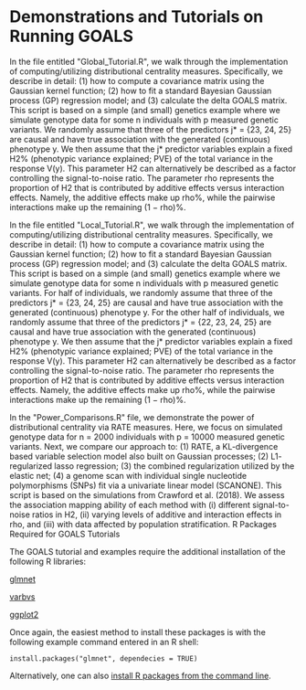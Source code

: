 # Demonstrations and Tutorials on Running GOALS

In the file entitled "Global_Tutorial.R", we walk through the implementation of computing/utilizing distributional centrality measures. Specifically, we describe in detail: (1) how to compute a covariance matrix using the Gaussian kernel function; (2) how to fit a standard Bayesian Gaussian process (GP) regression model; and (3) calculate the delta GOALS matrix. This script is based on a simple (and small) genetics example where we simulate genotype data for some n individuals with p measured genetic variants. We randomly assume that three of the predictors j* = {23, 24, 25} are causal and have true association with the generated (continuous) phenotype y. We then assume that the j* predictor variables explain a fixed H2% (phenotypic variance explained; PVE) of the total variance in the response V(y). This parameter H2 can alternatively be described as a factor controlling the signal-to-noise ratio. The parameter rho represents the proportion of H2 that is contributed by additive effects versus interaction effects. Namely, the additive effects make up rho%, while the pairwise interactions make up the remaining (1 − rho)%.

In the file entitled "Local_Tutorial.R", we walk through the implementation of computing/utilizing distributional centrality measures. Specifically, we describe in detail: (1) how to compute a covariance matrix using the Gaussian kernel function; (2) how to fit a standard Bayesian Gaussian process (GP) regression model; and (3) calculate the delta GOALS matrix. This script is based on a simple (and small) genetics example where we simulate genotype data for some n individuals with p measured genetic variants. For half of individuals, we randomly assume that three of the predictors j* = {23, 24, 25} are causal and have true association with the generated (continuous) phenotype y. For the other half of individuals, we randomly assume that three of the predictors j* = {22, 23, 24, 25} are causal and have true association with the generated (continuous) phenotype y. We then assume that the j* predictor variables explain a fixed H2% (phenotypic variance explained; PVE) of the total variance in the response V(y). This parameter H2 can alternatively be described as a factor controlling the signal-to-noise ratio. The parameter rho represents the proportion of H2 that is contributed by additive effects versus interaction effects. Namely, the additive effects make up rho%, while the pairwise interactions make up the remaining (1 − rho)%.

In the "Power_Comparisons.R" file, we demonstrate the power of distributional centrality via RATE measures. Here, we focus on simulated genotype data for n = 2000 individuals with p = 10000 measured genetic variants. Next, we compare our approach to: (1) RATE, a KL-divergence based variable selection model also built on Gaussian processes; (2) L1- regularized lasso regression; (3) the combined regularization utilized by the elastic net; (4) a genome scan with individual single nucleotide polymorphisms (SNPs) fit via a univariate linear model (SCANONE). This script is based on the simulations from Crawford et al. (2018). We assess the association mapping ability of each method with (i) different signal-to-noise ratios in H2, (ii) varying levels of additive and interaction effects in rho, and (iii) with data affected by population stratification.
R Packages Required for GOALS Tutorials

The GOALS tutorial and examples require the additional installation of the following R libraries:

[glmnet](https://cran.r-project.org/web/packages/glmnet/index.html)

[varbvs](https://cran.r-project.org/web/packages/varbvs/index.html)

[ggplot2](https://cran.r-project.org/web/packages/ggplot2/index.html)

Once again, the easiest method to install these packages is with the following example command entered in an R shell:

    install.packages("glmnet", dependecies = TRUE)

Alternatively, one can also [install R packages from the command line](http://cran.r-project.org/doc/manuals/r-release/R-admin.html#Installing-packages).
